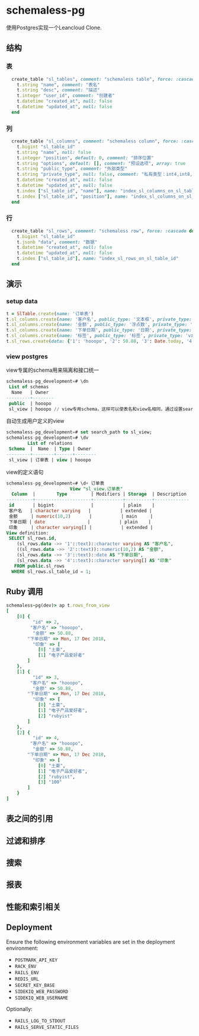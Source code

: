 # schemaless-pg

使用Postgres实现一个Leancloud Clone.

## 结构

### 表

```ruby
  create_table "sl_tables", comment: "schemaless table", force: :cascade do |t|
    t.string "name", comment: "表名"
    t.string "desc", comment: "描述"
    t.integer "user_id", comment: "创建者"
    t.datetime "created_at", null: false
    t.datetime "updated_at", null: false
  end
```

### 列

```ruby
  create_table "sl_columns", comment: "schemaless column", force: :cascade do |t|
    t.bigint "sl_table_id"
    t.string "name", null: false
    t.integer "position", default: 0, comment: "排序位置"
    t.string "options", default: [], comment: "预设选项", array: true
    t.string "public_type", comment: "外部类型"
    t.string "private_type", null: false, comment: "私有类型：int4,int8,varchar, text, int4[], float, money, timestamp, date, int4range, point"
    t.datetime "created_at", null: false
    t.datetime "updated_at", null: false
    t.index ["sl_table_id", "name"], name: "index_sl_columns_on_sl_table_id_and_name", unique: true
    t.index ["sl_table_id", "position"], name: "index_sl_columns_on_sl_table_id_and_position"
  end
```

### 行

```ruby
  create_table "sl_rows", comment: "schemaless row", force: :cascade do |t|
    t.bigint "sl_table_id"
    t.jsonb "data", comment: "数据"
    t.datetime "created_at", null: false
    t.datetime "updated_at", null: false
    t.index ["sl_table_id"], name: "index_sl_rows_on_sl_table_id"
  end
```

## 演示

### setup data

```ruby
t = SlTable.create(name: '订单表')
t.sl_columns.create(name: '客户名', public_type: '文本框', private_type: 'varchar')
t.sl_columns.create(name: '金额', public_type: '浮点数', private_type: 'decimal(10, 2)')
t.sl_columns.create(name: '下单日期', public_type: '日期', private_type: 'date')
t.sl_columns.create(name: '标签', public_type: '标签', private_type: 'varchar[]')
t.sl_rows.create(data: {'1': 'hooopo', '2': 50.88, '3': Date.today, '4': SlRow.pg_array(%w[土豪 电子产品爱好者])})
```

### view postgres

view专属的schema用来隔离和接口统一

```sql
schemaless-pg_development=# \dn
 List of schemas
  Name   | Owner
---------+--------
 public  | hooopo
 sl_view | hooopo // view专用schema，这样可以使表名和view名相同，通过设置search path，可以让使用者操作统一的SQL层查询接口
```

自动生成用户定义的view

```sql
schemaless-pg_development=# set search_path to sl_view;
schemaless-pg_development=# \dv
        List of relations
 Schema  |  Name  | Type | Owner
---------+--------+------+--------
 sl_view | 订单表 | view | hooopo
```

view的定义语句

```sql
schemaless-pg_development=# \d+ 订单表
                        View "sl_view.订单表"
  Column  |        Type         | Modifiers | Storage  | Description
----------+---------------------+-----------+----------+-------------
 id       | bigint              |           | plain    |
 客户名   | character varying   |           | extended |
 金额     | numeric(10,2)       |           | main     |
 下单日期 | date                |           | plain    |
 印象     | character varying[] |           | extended |
View definition:
 SELECT sl_rows.id,
    (sl_rows.data ->> '1'::text)::character varying AS "客户名",
    ((sl_rows.data ->> '2'::text))::numeric(10,2) AS "金额",
    (sl_rows.data ->> '3'::text)::date AS "下单日期",
    (sl_rows.data ->> '4'::text)::character varying[] AS "印象"
   FROM public.sl_rows
  WHERE sl_rows.sl_table_id = 1;
```

## Ruby 调用

```ruby
schemaless-pg(dev)> ap t.rows_from_view
[
    [0] {
          "id" => 2,
         "客户名" => "hooopo",
          "金额" => 50.88,
        "下单日期" => Mon, 17 Dec 2018,
          "印象" => [
            [0] "土豪",
            [1] "电子产品爱好者"
        ]
    },
    [1] {
          "id" => 3,
         "客户名" => "hooopo",
          "金额" => 50.88,
        "下单日期" => Mon, 17 Dec 2018,
          "印象" => [
            [0] "土豪",
            [1] "电子产品爱好者",
            [2] "rubyist"
        ]
    },
    [2] {
          "id" => 4,
         "客户名" => "hooopo",
          "金额" => 50.88,
        "下单日期" => Mon, 17 Dec 2018,
          "印象" => [
            [0] "土豪",
            [1] "电子产品爱好者",
            [2] "rubyist",
            [3] "100"
        ]
    }
]
```

## 表之间的引用

## 过滤和排序

## 搜索

## 报表

## 性能和索引相关

## Deployment

Ensure the following environment variables are set in the deployment environment:

* `POSTMARK_API_KEY`
* `RACK_ENV`
* `RAILS_ENV`
* `REDIS_URL`
* `SECRET_KEY_BASE`
* `SIDEKIQ_WEB_PASSWORD`
* `SIDEKIQ_WEB_USERNAME`

Optionally:

* `RAILS_LOG_TO_STDOUT`
* `RAILS_SERVE_STATIC_FILES`

[rbenv]:https://github.com/sstephenson/rbenv
[redis]:http://redis.io
[Homebrew]:http://brew.sh
